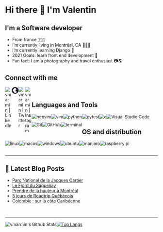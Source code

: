# Hi there 👋 I'm Valentin

## I'm a Software developer

- From france 🇫🇷
- I’m currently living in Montréal, CA 📍🇨🇦
- I’m currently learning Django 🌱
- 2021 Goals: learn front end development 🥅
- Fun fact: I am a photography and travel enthusiast 📷🌎

## Connect with me

[<img align="left" alt="vmarmin | LinkedIn" width="22px" src="https://cdn.jsdelivr.net/npm/simple-icons@v3/icons/linkedin.svg" />][linkedin]
[<img align="left" alt="www.talesofwanders.com" width="22px" src="https://raw.githubusercontent.com/iconic/open-iconic/master/svg/globe.svg" />][website]
[<img align="left" alt="vmarmin | Twitter" width="22px" src="https://cdn.jsdelivr.net/npm/simple-icons@v3/icons/twitter.svg" />][twitter]
[<img align="left" alt="vmarmin | Instagram" width="22px" src="https://cdn.jsdelivr.net/npm/simple-icons@v3/icons/instagram.svg" />][instagram]

<br />

## Languages and Tools

[<img align="left" alt="neovim" height="26px" src="https://cdn.svgporn.com/logos/neovim.svg" />][linkedin]
[<img align="left" alt="vim" height="26px" src="https://cdn.svgporn.com/logos/vim.svg" />][linkedin]
[<img align="left" alt="python" height="26px" src="https://cdn.svgporn.com/logos/python.svg" />][linkedin]
[<img align="left" alt="pytest" height="26px" src="https://camo.githubusercontent.com/c6c27ccbb35cbbc24cf1431b5e0e084f73e07373/68747470733a2f2f646f63732e7079746573742e6f72672f656e2f737461626c652f5f7374617469632f707974657374312e706e67" />][linkedin]
[<img align="left" alt="c" height="26px" src="https://cdn.svgporn.com/logos/c.svg" />][linkedin]
[<img align="left" alt="Visual Studio Code" height="26px" src="https://cdn.svgporn.com/logos/visual-studio-code.svg" />][linkedin]
[<img align="left" alt="Git" height="26px" src="https://cdn.svgporn.com/logos/git-icon.svg" />][linkedin]
[<img align="left" alt="GitHub" height="26px" src="https://cdn.svgporn.com/logos/github-icon.svg" />][linkedin]
[<img align="left" alt="terminal" height="26px" src="https://cdn.svgporn.com/logos/terminal.svg" />][linkedin]

<br />

## OS and distribution

[<img align="left" alt="linux" height="26px" src="https://cdn.svgporn.com/logos/linux-tux.svg" />](https://www.linux.org/)
[<img align="left" alt="macos" height="26px" src="https://cdn.svgporn.com/logos/macOS.svg" />](https://www.apple.com/macos/catalina/)
[<img align="left" alt="windows" height="26px" src="https://cdn.svgporn.com/logos/microsoft-windows.svg" />](https://www.microsoft.com/en-us/windows)
[<img align="left" alt="ubuntu" height="26px" src="https://cdn.svgporn.com/logos/ubuntu.svg" />](https://ubuntu.com/)
[<img align="left" alt="manjaro" height="26px" src="https://manjaro.org/img/logo.svg" />](https://manjaro.org/)
[<img align="left" alt="raspberry pi" height="26px" src="https://cdn.svgporn.com/logos/raspberry-pi.svg" />](https://www.raspberrypi.org/)

<br />
<br />

---

## 📕 Latest Blog Posts
<!-- BLOG-POST-LIST:START -->
- [Parc National de la Jacques Cartier](https://www.talesofwanders.com/blog/2020/5/18/parc-national-de-la-jacques-cartier)
- [Le Fjord du Saguenay](https://www.talesofwanders.com/blog/2020/5/13/le-fjord-du-saguenay)
- [Prendre de la hauteur à Montréal](https://www.talesofwanders.com/blog/2019/10/25/canada-prendre-de-la-hauteur-montral)
- [5 jours de Roadtrip Québécois](https://www.talesofwanders.com/blog/2019/8/15/roadtrip-quebecois)
- [Colombie : sur la côte Caribéenne](https://www.talesofwanders.com/blog/2018/01/21/colombie-sur-la-cote-caribeenne)
<!-- BLOG-POST-LIST:END -->

<br />

---

<img align="left" alt="vmarmin's Github Stats" src="https://github-readme-stats.vmarmin.vercel.app/api?username=vmarmin&show_icons=true&hide_border=true&count_private=true" />

[![Top Langs](https://github-readme-stats.vmarmin.vercel.app/api/top-langs/?username=vmarmin&count_private=true)](https://github.com/vmarmin)

[website]: https://talesofwanders.com
[twitter]: https://twitter.com/vmarmin
[youtube]: https://youtube.com/vmarmin
[instagram]: https://instagram.com/valentin.mrmn
[linkedin]: https://linkedin.com/in/valentin-marmin
